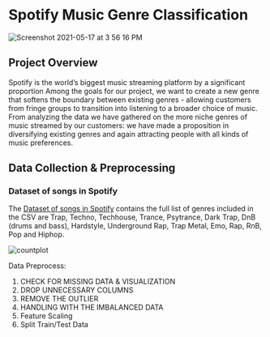 # Spotify Music Genre Classification
![Screenshot 2021-05-17 at 3 56 16 PM](https://user-images.githubusercontent.com/77132971/118453053-5efb4600-b729-11eb-8dbc-1700e6a724f0.png)

## Project Overview
Spotify is the world’s biggest music streaming platform by a significant proportion 
Among the goals for our project, we want to create a new genre that softens the boundary between existing genres - allowing customers from fringe groups to transition into listening to a broader choice of music.
From analyzing the data we have gathered on the more niche genres of music streamed by our customers: 
we have made a proposition in diversifying existing genres and again attracting  people with all kinds of music preferences.

## Data Collection & Preprocessing
### Dataset of songs in Spotify

The [Dataset of songs in Spotify](https://www.kaggle.com/mrmorj/dataset-of-songs-in-spotify) contains the full list of genres included in the CSV are Trap, Techno, Techhouse, Trance, Psytrance, Dark Trap, DnB (drums and bass), Hardstyle, Underground Rap, Trap Metal, Emo, Rap, RnB, Pop and Hiphop.

![countplot](https://user-images.githubusercontent.com/77132971/118456072-cc0fdb00-b72b-11eb-9f13-f9979ba46b82.png)

Data Preprocess:
1. CHECK FOR MISSING DATA & VISUALIZATION
2. DROP UNNECESSARY COLUMNS
3. REMOVE THE OUTLIER
4. HANDLING WITH THE IMBALANCED DATA
5. Feature Scaling
6. Split Train/Test Data

